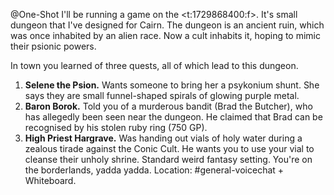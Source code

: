 @One-Shot I'll be running a game on the <t:1729868400:f>.
It's small dungeon that I've designed for Cairn. The dungeon is an ancient ruin, which was once inhabited by an alien race. Now a cult inhabits it, hoping to mimic their psionic powers.

In town you learned of three quests, all of which lead to this dungeon.
1. **Selene the Psion.** Wants someone to bring her a psykonium shunt. She says they are small funnel-shaped spirals of glowing purple metal.
2. **Baron Borok.** Told you of a murderous bandit (Brad the Butcher), who has allegedly been seen near the dungeon. He claimed that Brad can be recognised by his stolen ruby ring (750 GP).
3. **High Priest Hargrave.** Was handing out vials of holy water during a zealous tirade against the Conic Cult. He wants you to use your vial to cleanse their unholy shrine.
Standard weird fantasy setting. You're on the borderlands, yadda yadda.
Location: #general-voicechat + Whiteboard.